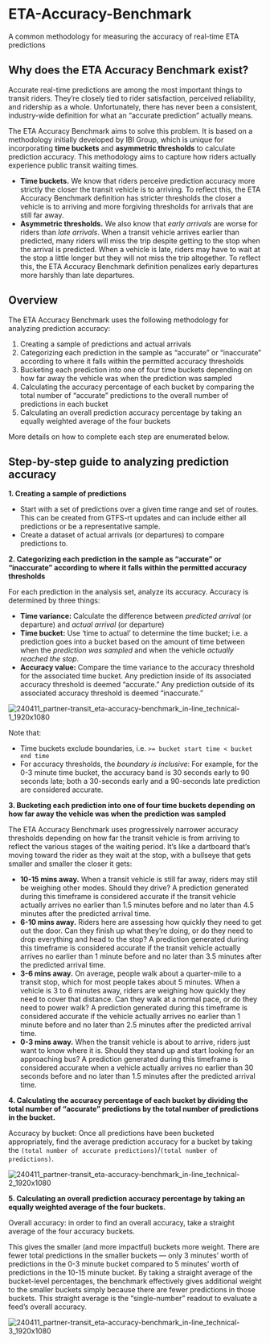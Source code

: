 # ETA-Accuracy-Benchmark
A common methodology for measuring the accuracy of real-time ETA predictions

## Why does the ETA Accuracy Benchmark exist?

Accurate real-time predictions are among the most important things to transit riders. They’re closely tied to rider satisfaction, perceived reliability, and ridership as a whole. Unfortunately, there has never been a consistent, industry-wide definition for what an “accurate prediction” actually means.

The ETA Accuracy Benchmark aims to solve this problem. It is based on a methodology initially developed by IBI Group, which is unique for incorporating **time buckets** and **asymmetric thresholds** to calculate prediction accuracy. This methodology aims to capture how riders actually experience public transit waiting times.

- **Time buckets.** We know that riders perceive prediction accuracy more strictly the closer the transit vehicle is to arriving. To reflect this, the ETA Accuracy Benchmark definition has stricter thresholds the closer a vehicle is to arriving and more forgiving thresholds for arrivals that are still far away.
- **Asymmetric thresholds.** We also know that _early arrivals_ are worse for riders than _late arrivals_. When a transit vehicle arrives earlier than predicted, many riders will miss the trip despite getting to the stop when the arrival is predicted. When a vehicle is late, riders may have to wait at the stop a little longer but they will not miss the trip altogether. To reflect this, the ETA Accuracy Benchmark definition penalizes early departures more harshly than late departures.

## Overview

The ETA Accuracy Benchmark uses the following methodology for analyzing prediction accuracy:

1. Creating a sample of predictions and actual arrivals
2. Categorizing each prediction in the sample as “accurate” or “inaccurate” according to where it falls within the permitted accuracy thresholds
3. Bucketing each prediction into one of four time buckets depending on how far away the vehicle was  when the prediction was sampled
4. Calculating the accuracy percentage of each bucket by comparing the total number of “accurate” predictions to the overall number of predictions in each bucket
5. Calculating an overall prediction accuracy percentage by taking an equally weighted average of the four buckets

More details on how to complete each step are enumerated below.

## Step-by-step guide to analyzing prediction accuracy

**1. Creating a sample of predictions**
- Start with a set of predictions over a given time range and set of routes.  This can be created from GTFS-rt updates and can include either all predictions or be a representative sample.
- Create a dataset of actual arrivals (or departures) to compare predictions to.

**2. Categorizing each prediction in the sample as “accurate” or “inaccurate” according to where it falls within the permitted accuracy thresholds**

For each prediction in the analysis set, analyze its accuracy. Accuracy is determined by three things: 
- **Time variance:** Calculate the difference between _predicted arrival_ (or departure) and _actual arrival_ (or departure)
- **Time bucket:** Use ‘time to actual’ to determine the time bucket; i.e. a prediction goes into a bucket based on the amount of time between when the _prediction was sampled_ and when the vehicle _actually reached the stop_.
- **Accuracy value:** Compare the time variance to the accuracy threshold for the associated time bucket. Any prediction inside of its associated accuracy threshold is deemed “accurate.” Any prediction outside of its associated accuracy threshold is deemed “inaccurate.”

![240411_partner-transit_eta-accuracy-benchmark_in-line_technical-1_1920x1080](https://github.com/TransitApp/ETA-Accuracy-Benchmark/assets/32456691/a7c4ce21-2e77-4897-a8bc-2a7939a1eea1)

Note that:
- Time buckets exclude boundaries, i.e. `>= bucket start time < bucket end time`
- For accuracy thresholds, the _boundary is inclusive_: For example, for the 0-3 minute time bucket, the accuracy band is 30 seconds early to 90 seconds late; both a 30-seconds early and a 90-seconds late prediction are considered accurate.

**3. Bucketing each prediction into one of four time buckets depending on how far away the vehicle was when the prediction was sampled**

The ETA Accuracy Benchmark uses progressively narrower accuracy thresholds depending on how far the transit vehicle is from arriving to reflect the various stages of the waiting period. It’s like a dartboard that’s moving toward the rider as they wait at the stop, with a bullseye that gets smaller and smaller the closer it gets:

- **10-15 mins away.** When a transit vehicle is still far away, riders may still be weighing other modes. Should they drive? A prediction generated during this timeframe is considered accurate if the transit vehicle actually arrives no earlier than 1.5 minutes before and no later than 4.5 minutes after the predicted arrival time.
- **6-10 mins away.** Riders here are assessing how quickly they need to get out the door. Can they finish up what they’re doing, or do they need to drop everything and head to the stop? A prediction generated during this timeframe is considered accurate if the transit vehicle actually arrives no earlier than 1 minute before and no later than 3.5 minutes after the predicted arrival time.
- **3-6 mins away.** On average, people walk about a quarter-mile to a transit stop, which for most people takes about 5 minutes. When a vehicle is 3 to 6 minutes away, riders are weighing how quickly they need to cover that distance. Can they walk at a normal pace, or do they need to power walk? A prediction generated during this timeframe is considered accurate if the vehicle actually arrives no earlier than 1 minute before and no later than 2.5 minutes after the predicted arrival time.
- **0-3 mins away.** When the transit vehicle is about to arrive, riders just want to know where it is. Should they stand up and start looking for an approaching bus? A prediction generated during this timeframe is considered accurate when a vehicle actually arrives no earlier than 30 seconds before and no later than 1.5 minutes after the predicted arrival time.

**4. Calculating the accuracy percentage of each bucket by dividing the total number of “accurate” predictions by the total number of predictions in the bucket.**

Accuracy by bucket: Once all predictions have been bucketed appropriately, find the average prediction accuracy for a bucket by taking the `(total number of accurate predictions)`/`(total number of predictions)`.

![240411_partner-transit_eta-accuracy-benchmark_in-line_technical-2_1920x1080](https://github.com/TransitApp/ETA-Accuracy-Benchmark/assets/32456691/16f7f269-91c2-4f75-9ef5-81a4447b8253)

**5. Calculating an overall prediction accuracy percentage by taking an equally weighted average of the four buckets.**

Overall accuracy: in order to find an overall accuracy, take a straight average of the four accuracy buckets.

This gives the smaller (and more impactful) buckets more weight. There are fewer total predictions in the smaller buckets — only 3 minutes’ worth of predictions in the 0-3 minute bucket compared to 5 minutes’ worth of predictions in the 10-15 minute bucket. By taking a straight average of the bucket-level percentages, the benchmark effectively gives additional weight to the smaller buckets simply because there are fewer predictions in those buckets. This straight average is the “single-number” readout to evaluate a feed’s overall accuracy.

![240411_partner-transit_eta-accuracy-benchmark_in-line_technical-3_1920x1080](https://github.com/TransitApp/ETA-Accuracy-Benchmark/assets/32456691/3856a10a-def4-4043-9c4b-e9216d9fa13a)
